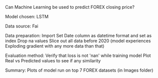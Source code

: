 Can Machine Learning be used to predict FOREX closing price?

Model chosen: LSTM

Data source: Fai

Data preparation:
    Import
    Set Date column as datetime format and set as index
    Drop na values
    Slice out all data before 2020 (model experiences Exploding gradient with any more data than that)

Evaluation method:
    Verify that loss is not 'nan' while training model
    Plot Real vs Predicted values to see if any similarity

Summary:
    Plots of model run on top 7 FOREX datasets (in Images folder)